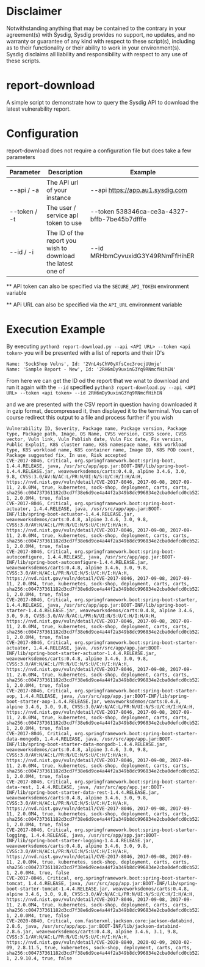 # Disclaimer
Notwithstanding anything that may be contained to the contrary in your agreement(s) with Sysdig, Sysdig provides no support, no updates, and no warranty or guarantee of any kind with respect to these script(s), including as to their functionality or their ability to work in your environment(s). Sysdig disclaims all liability and responsibility with respect to any use of these scripts.

# report-download
A simple script to demonstrate how to query the Sysdig API to download the latest vulnerability report.

# Configuration
report-download does not require a configuration file but does take a few parameters

| Parameter | Description | Example |
| - | - | - |
| --api / -a | The API url of your instance | --api https://app.au1.sysdig.com |
| --token / -t | The user / service apI token to use | --token 538346ca-ce3a-4327-bffb-7be45b7dfffe |
| --id / -i | The ID of the report you wish to download the latest one of | --id MRHbmCyvuxidG3Y49RNmFfHihER |

** API token can also be specified via the `SECURE_API_TOKEN` environment variable

** APi URL can also be specified via the `API_URL` environment variable

# Execution Example
By executing
`python3 report-download.py --api <API URL> --token <api token>` you will be presented with a list of reports and their ID's

```
Name: 'SockShop Vulns', Id: '2VnL4sChV0yXfsCxc3rocjUUmje'
Name: 'Sample Report - New', Id: '2RH6mDy9uxinG3Yq9RNmcfHihEN'
```

From here we can get the ID od the report that we wnat to download and run it again with the `--id` specified
`python3 report-download.py --api <API URL> --token <api token> --id 2RH6mDy9uxinG3Yq9RNmcfHihEN`

and we are presented with the CSV report in question having downloaded it in gzip format, decompressed it, then displayed it to the terminal.  You can of course redirect this output to a file and process further if you wish

```
Vulnerability ID, Severity, Package name, Package version, Package type, Package path, Image, OS Name, CVSS version, CVSS score, CVSS vector, Vuln link, Vuln Publish date, Vuln Fix date, Fix version, Public Exploit, K8S cluster name, K8S namespace name, K8S workload type, K8S workload name, K8S container name, Image ID, K8S POD count, Package suggested fix, In use, Risk accepted
CVE-2017-8046, Critical, org.springframework.boot:spring-boot, 1.4.4.RELEASE, java, /usr/src/app/app.jar:BOOT-INF/lib/spring-boot-1.4.4.RELEASE.jar, weaveworksdemos/carts:0.4.8, alpine 3.4.6, 3.0, 9.8, CVSS:3.0/AV:N/AC:L/PR:N/UI:N/S:U/C:H/I:H/A:H, https://nvd.nist.gov/vuln/detail/CVE-2017-8046, 2017-09-08, 2017-09-11, 2.0.0M4, true, kubernetes, sock-shop, deployment, carts, carts, sha256:c004737361182d3cd7f38e6d9ce4a44f2a349b8dc996834e2cba0defcd0cb522, 1, 2.0.0M4, true, false
CVE-2017-8046, Critical, org.springframework.boot:spring-boot-actuator, 1.4.4.RELEASE, java, /usr/src/app/app.jar:BOOT-INF/lib/spring-boot-actuator-1.4.4.RELEASE.jar, weaveworksdemos/carts:0.4.8, alpine 3.4.6, 3.0, 9.8, CVSS:3.0/AV:N/AC:L/PR:N/UI:N/S:U/C:H/I:H/A:H, https://nvd.nist.gov/vuln/detail/CVE-2017-8046, 2017-09-08, 2017-09-11, 2.0.0M4, true, kubernetes, sock-shop, deployment, carts, carts, sha256:c004737361182d3cd7f38e6d9ce4a44f2a349b8dc996834e2cba0defcd0cb522, 1, 2.0.0M4, true, false
CVE-2017-8046, Critical, org.springframework.boot:spring-boot-autoconfigure, 1.4.4.RELEASE, java, /usr/src/app/app.jar:BOOT-INF/lib/spring-boot-autoconfigure-1.4.4.RELEASE.jar, weaveworksdemos/carts:0.4.8, alpine 3.4.6, 3.0, 9.8, CVSS:3.0/AV:N/AC:L/PR:N/UI:N/S:U/C:H/I:H/A:H, https://nvd.nist.gov/vuln/detail/CVE-2017-8046, 2017-09-08, 2017-09-11, 2.0.0M4, true, kubernetes, sock-shop, deployment, carts, carts, sha256:c004737361182d3cd7f38e6d9ce4a44f2a349b8dc996834e2cba0defcd0cb522, 1, 2.0.0M4, true, false
CVE-2017-8046, Critical, org.springframework.boot:spring-boot-starter, 1.4.4.RELEASE, java, /usr/src/app/app.jar:BOOT-INF/lib/spring-boot-starter-1.4.4.RELEASE.jar, weaveworksdemos/carts:0.4.8, alpine 3.4.6, 3.0, 9.8, CVSS:3.0/AV:N/AC:L/PR:N/UI:N/S:U/C:H/I:H/A:H, https://nvd.nist.gov/vuln/detail/CVE-2017-8046, 2017-09-08, 2017-09-11, 2.0.0M4, true, kubernetes, sock-shop, deployment, carts, carts, sha256:c004737361182d3cd7f38e6d9ce4a44f2a349b8dc996834e2cba0defcd0cb522, 1, 2.0.0M4, true, false
CVE-2017-8046, Critical, org.springframework.boot:spring-boot-starter-actuator, 1.4.4.RELEASE, java, /usr/src/app/app.jar:BOOT-INF/lib/spring-boot-starter-actuator-1.4.4.RELEASE.jar, weaveworksdemos/carts:0.4.8, alpine 3.4.6, 3.0, 9.8, CVSS:3.0/AV:N/AC:L/PR:N/UI:N/S:U/C:H/I:H/A:H, https://nvd.nist.gov/vuln/detail/CVE-2017-8046, 2017-09-08, 2017-09-11, 2.0.0M4, true, kubernetes, sock-shop, deployment, carts, carts, sha256:c004737361182d3cd7f38e6d9ce4a44f2a349b8dc996834e2cba0defcd0cb522, 1, 2.0.0M4, true, false
CVE-2017-8046, Critical, org.springframework.boot:spring-boot-starter-aop, 1.4.4.RELEASE, java, /usr/src/app/app.jar:BOOT-INF/lib/spring-boot-starter-aop-1.4.4.RELEASE.jar, weaveworksdemos/carts:0.4.8, alpine 3.4.6, 3.0, 9.8, CVSS:3.0/AV:N/AC:L/PR:N/UI:N/S:U/C:H/I:H/A:H, https://nvd.nist.gov/vuln/detail/CVE-2017-8046, 2017-09-08, 2017-09-11, 2.0.0M4, true, kubernetes, sock-shop, deployment, carts, carts, sha256:c004737361182d3cd7f38e6d9ce4a44f2a349b8dc996834e2cba0defcd0cb522, 1, 2.0.0M4, true, false
CVE-2017-8046, Critical, org.springframework.boot:spring-boot-starter-data-mongodb, 1.4.4.RELEASE, java, /usr/src/app/app.jar:BOOT-INF/lib/spring-boot-starter-data-mongodb-1.4.4.RELEASE.jar, weaveworksdemos/carts:0.4.8, alpine 3.4.6, 3.0, 9.8, CVSS:3.0/AV:N/AC:L/PR:N/UI:N/S:U/C:H/I:H/A:H, https://nvd.nist.gov/vuln/detail/CVE-2017-8046, 2017-09-08, 2017-09-11, 2.0.0M4, true, kubernetes, sock-shop, deployment, carts, carts, sha256:c004737361182d3cd7f38e6d9ce4a44f2a349b8dc996834e2cba0defcd0cb522, 1, 2.0.0M4, true, false
CVE-2017-8046, Critical, org.springframework.boot:spring-boot-starter-data-rest, 1.4.4.RELEASE, java, /usr/src/app/app.jar:BOOT-INF/lib/spring-boot-starter-data-rest-1.4.4.RELEASE.jar, weaveworksdemos/carts:0.4.8, alpine 3.4.6, 3.0, 9.8, CVSS:3.0/AV:N/AC:L/PR:N/UI:N/S:U/C:H/I:H/A:H, https://nvd.nist.gov/vuln/detail/CVE-2017-8046, 2017-09-08, 2017-09-11, 2.0.0M4, true, kubernetes, sock-shop, deployment, carts, carts, sha256:c004737361182d3cd7f38e6d9ce4a44f2a349b8dc996834e2cba0defcd0cb522, 1, 2.0.0M4, true, false
CVE-2017-8046, Critical, org.springframework.boot:spring-boot-starter-logging, 1.4.4.RELEASE, java, /usr/src/app/app.jar:BOOT-INF/lib/spring-boot-starter-logging-1.4.4.RELEASE.jar, weaveworksdemos/carts:0.4.8, alpine 3.4.6, 3.0, 9.8, CVSS:3.0/AV:N/AC:L/PR:N/UI:N/S:U/C:H/I:H/A:H, https://nvd.nist.gov/vuln/detail/CVE-2017-8046, 2017-09-08, 2017-09-11, 2.0.0M4, true, kubernetes, sock-shop, deployment, carts, carts, sha256:c004737361182d3cd7f38e6d9ce4a44f2a349b8dc996834e2cba0defcd0cb522, 1, 2.0.0M4, true, false
CVE-2017-8046, Critical, org.springframework.boot:spring-boot-starter-tomcat, 1.4.4.RELEASE, java, /usr/src/app/app.jar:BOOT-INF/lib/spring-boot-starter-tomcat-1.4.4.RELEASE.jar, weaveworksdemos/carts:0.4.8, alpine 3.4.6, 3.0, 9.8, CVSS:3.0/AV:N/AC:L/PR:N/UI:N/S:U/C:H/I:H/A:H, https://nvd.nist.gov/vuln/detail/CVE-2017-8046, 2017-09-08, 2017-09-11, 2.0.0M4, true, kubernetes, sock-shop, deployment, carts, carts, sha256:c004737361182d3cd7f38e6d9ce4a44f2a349b8dc996834e2cba0defcd0cb522, 1, 2.0.0M4, true, false
CVE-2020-8840, Critical, com.fasterxml.jackson.core:jackson-databind, 2.8.6, java, /usr/src/app/app.jar:BOOT-INF/lib/jackson-databind-2.8.6.jar, weaveworksdemos/carts:0.4.8, alpine 3.4.6, 3.1, 9.8, CVSS:3.1/AV:N/AC:L/PR:N/UI:N/S:U/C:H/I:H/A:H, https://nvd.nist.gov/vuln/detail/CVE-2020-8840, 2020-02-09, 2020-02-09, 2.8.11.5, true, kubernetes, sock-shop, deployment, carts, carts, sha256:c004737361182d3cd7f38e6d9ce4a44f2a349b8dc996834e2cba0defcd0cb522, 1, 2.9.10.4, true, false

```
